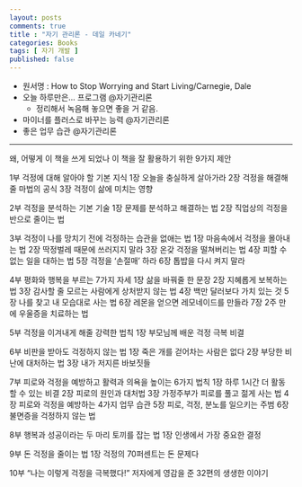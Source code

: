 ```yaml
---
layout: posts
comments: true
title : "자기 관리론 - 데일 카네기"
categories: Books
tags: [ 자기 개발 ]
published: false
---
```


- 원서명 : How to Stop Worrying and Start Living/Carnegie, Dale
- 오늘 하루만은... 프로그램 @자기관리론
   - 정리해서 녹음해 놓으면 좋을 거 같음.
- 마이너를 플러스로 바꾸는 능력 @자기관리론
- 좋은 업무 습관 @자기관리론

---

왜, 어떻게 이 책을 쓰게 되었나
이 책을 잘 활용하기 위한 9가지 제안

1부 걱정에 대해 알아야 할 기본 지식
1장 오늘을 충실하게 살아가라
2장 걱정을 해결해줄 마법의 공식
3장 걱정이 삶에 미치는 영향

2부 걱정을 분석하는 기본 기술
1장 문제를 분석하고 해결하는 법
2장 직업상의 걱정을 반으로 줄이는 법

3부 걱정이 나를 망치기 전에 걱정하는 습관을 없애는 법
1장 마음속에서 걱정을 몰아내는 법
2장 딱정벌레 때문에 쓰러지지 말라
3장 온갖 걱정을 떨쳐버리는 법
4장 피할 수 없는 일을 대하는 법
5장 걱정을 ‘손절매’ 하라
6장 톱밥을 다시 켜지 말라

4부 평화와 행복을 부르는 7가지 자세
1장 삶을 바꿔줄 한 문장
2장 지혜롭게 보복하는 법
3장 감사할 줄 모르는 사람에게 상처받지 않는 법
4장 백만 달러보다 가치 있는 것
5장 나를 찾고 내 모습대로 사는 법
6장 레몬을 얻으면 레모네이드를 만들라
7장 2주 만에 우울증을 치료하는 법

5부 걱정을 이겨내게 해줄 강력한 법칙
1장 부모님께 배운 걱정 극복 비결

6부 비판을 받아도 걱정하지 않는 법
1장 죽은 개를 걷어차는 사람은 없다
2장 부당한 비난에 대처하는 법
3장 내가 저지른 바보짓들

7부 피로와 걱정을 예방하고 활력과 의욕을 높이는 6가지 법칙
1장 하루 1시간 더 활동할 수 있는 비결
2장 피로의 원인과 대처법
3장 가정주부가 피로를 풀고 젊게 사는 법
4장 피로와 걱정을 예방하는 4가지 업무 습관
5장 피로, 걱정, 분노를 일으키는 주범
6장 불면증을 걱정하지 않는 법

8부 행복과 성공이라는 두 마리 토끼를 잡는 법
1장 인생에서 가장 중요한 결정

9부 돈 걱정을 줄이는 법
1장 걱정의 70퍼센트는 돈 문제다

10부 “나는 이렇게 걱정을 극복했다!”
저자에게 영감을 준 32편의 생생한 이야기
